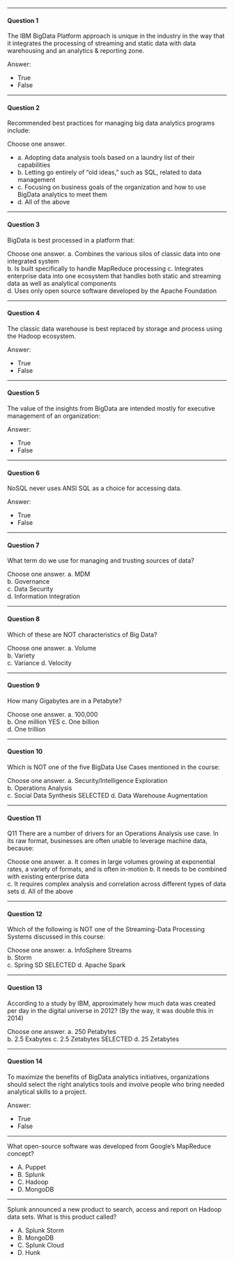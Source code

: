 -----------------------------------------------------------------------
#### Question 1

The IBM BigData Platform approach is unique in the industry in the way that it integrates the processing of streaming and static data with data warehousing and an analytics & reporting zone.

Answer: 
* True 
* False

-----------------------------------------------------------------------
#### Question 2

Recommended best practices for managing big data analytics programs include:

Choose one answer.
*	a. Adopting data analysis tools based on a laundry list of their capabilities	
*	b. Letting go entirely of “old ideas,” such as SQL, related to data management	
*	c. Focusing on business goals of the organization and how to use BigData analytics to meet them	
*	d. All of the above


-----------------------------------------------------------------------
#### Question 3
BigData is best processed in a platform that:

Choose one answer.
	a. Combines the various silos of classic data into one integrated system	
	b. Is built specifically to handle MapReduce processing	
	c. Integrates enterprise data into one ecosystem that handles both static and streaming data as well as analytical components	
	d. Uses only open source software developed by the Apache Foundation


-----------------------------------------------------------------------
#### Question 4

The classic data warehouse is best replaced by storage and process using the Hadoop ecosystem.

Answer: 
* True 
* False

-----------------------------------------------------------------------
#### Question 5
The value of the insights from BigData are intended mostly for executive management of an organization:

Answer: 
* True 
* False

-----------------------------------------------------------------------
#### Question 6
NoSQL never uses ANSI SQL as a choice for accessing data.

Answer: 
* True 
* False

-----------------------------------------------------------------------
#### Question 7
What term do we use for managing and trusting sources of data?

Choose one answer.
	a. MDM	
	b. Governance	
	c. Data Security	
	d. Information Integration

-----------------------------------------------------------------------
#### Question 8

Which of these are NOT characteristics of Big Data?

Choose one answer.
	a. Volume	
	b. Variety	
	c. Variance	
	d. Velocity

-----------------------------------------------------------------------
#### Question 9

How many Gigabytes are in a Petabyte?

Choose one answer.
	a. 100,000	
	b. One million	 YES
	c. One billion	
	d. One trillion

-----------------------------------------------------------------------
#### Question 10
Which is NOT one of the five BigData Use Cases mentioned in the course:

Choose one answer.
	a. Security/Intelligence Exploration	
	b. Operations Analysis	
	c. Social Data Synthesis	SELECTED
	d. Data Warehouse Augmentation 

------------------------------------------------------------------
#### Question 11
Q11
There are a number of drivers for an Operations Analysis use case. In its raw format, businesses are often unable to leverage machine data, because:

Choose one answer.
	a. It comes in large volumes growing at exponential rates, a variety of formats, and is often in-motion	
	b. It needs to be combined with existing enterprise data	
	c. It requires complex analysis and correlation across different types of data sets	
	d. All of the above

-------------------------------------------------------------
#### Question 12
Which of the following is NOT one of the Streaming-Data Processing Systems discussed in this course:

Choose one answer.
	a. InfoSphere Streams	
	b. Storm	
	c. Spring SD	SELECTED
	d. Apache Spark

-------------------------------------------------------------
#### Question 13
According to a study by IBM, approximately how much data was created per day in the digital universe in 2012? (By the way, it was double this in 2014)

Choose one answer.
	a. 250 Petabytes	
	b. 2.5 Exabytes	
	c. 2.5 Zetabytes	SELECTED
	d. 25 Zetabytes

-------------------------------------------------------------
#### Question 14
To maximize the benefits of BigData analytics initiatives, 
organizations should select the right analytics tools and involve people who bring needed analytical skills to a project.

Answer: 
* True 
* False

------------------------------------------------------------------------

What open-source software was developed from Google’s MapReduce concept?

* A. Puppet
* B. Splunk
* C. Hadoop
* D. MongoDB

------------------------------------------------------------------------

Splunk announced a new product to search, access and report on Hadoop data sets. 
What is this product called?

* A. Splunk Storm
* B. MongoDB
* C. Splunk Cloud
* D. Hunk
